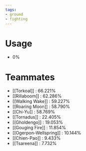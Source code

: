 ```yaml
---
tags:
- ground
- fighting
---
```

# Usage
- 0%
# Teammates
- [[Torkoal]] : 66.221%
- [[Rillaboom]] : 62.286%
- [[Walking Wake]] : 59.227%
- [[Roaring Moon]] : 58.790%
- [[Chi-Yu]] : 58.769%
- [[Tornadus]] : 22.405%
- [[Gholdengo]] : 19.053%
- [[Gouging Fire]] : 11.854%
- [[Ogerpon-Wellspring]] : 10.144%
- [[Chien-Pao]] : 9.433%
- [[Tsareena]] : 7.732%